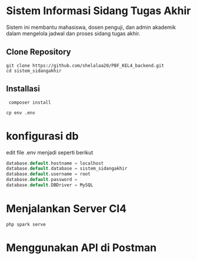 # Sistem Informasi Sidang Tugas Akhir
Sistem ini membantu mahasiswa, dosen penguji, dan admin akademik dalam mengelola jadwal dan proses sidang tugas akhir.

## Clone Repository
```
git clone https://github.com/shelalaa20/PBF_KEL4_backend.git
cd sistem_sidangakhir
```

## Installasi
`
composer install`

`
cp env .env `
# konfigurasi db
edit file .env menjadi seperti berikut
```php
database.default.hostname = localhost
database.default.database = sistem_sidangakhir
database.default.username = root
database.default.password = 
database.default.DBDriver = MySQL
```
# Menjalankan Server CI4
`
php spark serve `

# Menggunakan API di Postman
